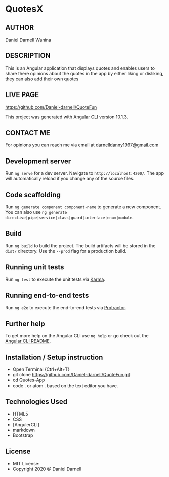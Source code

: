 # QuotesX

## AUTHOR
Daniel Darnell Wanina

## DESCRIPTION
This is an Angular application that displays quotes and enables users to share there opinions about the quotes in the app by either liking or disliking, they can also add their own quotes

## LIVE PAGE
https://github.com/Daniel-darnell/QuoteFun

This project was generated with [Angular CLI](https://github.com/angular/angular-cli) version 10.1.3.

## CONTACT ME
For opinions you can reach me via email at darnelldanny1997@gmail.com

## Development server

Run `ng serve` for a dev server. Navigate to `http://localhost:4200/`. The app will automatically reload if you change any of the source files.

## Code scaffolding

Run `ng generate component component-name` to generate a new component. You can also use `ng generate directive|pipe|service|class|guard|interface|enum|module`.

## Build

Run `ng build` to build the project. The build artifacts will be stored in the `dist/` directory. Use the `--prod` flag for a production build.

## Running unit tests

Run `ng test` to execute the unit tests via [Karma](https://karma-runner.github.io).

## Running end-to-end tests

Run `ng e2e` to execute the end-to-end tests via [Protractor](http://www.protractortest.org/).

## Further help

To get more help on the Angular CLI use `ng help` or go check out the [Angular CLI README](https://github.com/angular/angular-cli/blob/master/README.md).


## Installation / Setup instruction
* Open Terminal {Ctrl+Alt+T}
* git clone https://github.com/Daniel-darnell/QuoteFun.git
* cd Quotes-App
* code . or atom . based on the text editor you have.

## Technologies Used
* HTML5
* CSS
* [AngulerCLI]
* markdown
* Bootstrap

## License
* MIT License:  
* Copyright 2020 @ Daniel Darnell
